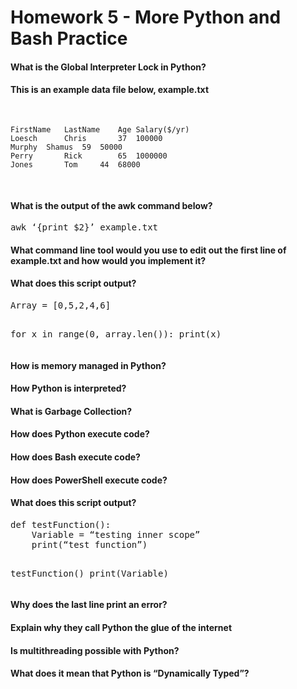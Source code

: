 <h1>Homework 5 - More Python and Bash Practice</h1>



<h4>What is the Global Interpreter Lock in Python?</h4>





<h4>This is an example data file below, example.txt</h4>
<pre>

	FirstName	LastName	Age	Salary($/yr)
	Loesch		Chris		37	100000
	Murphy	Shamus	59	50000
	Perry		Rick		65	1000000
	Jones		Tom		44	68000

</pre>

<h4>What is the output of the awk command below?</h4>
<pre>
awk ‘{print $2}’ example.txt
</pre>


<h4>What command line tool would you use to edit out the first line of example.txt and how would you implement it?</h4>



<h4>What does this script output?</h4>
<pre>
Array = [0,5,2,4,6]

for x in range(0, array.len()):
	print(x)
</pre>



<h4>How is memory managed in Python?</h4>


<h4>How Python is interpreted?</h4>
 
 
<h4>What is Garbage Collection?</h4>
 
 
<h4>How does Python execute code?</h4>
 
 
<h4>How does Bash execute code?</h4>
 
 
<h4>How does PowerShell execute code?</h4>
 

<h4>What does this script output?</h4>
<pre>
def testFunction():
	Variable = “testing inner scope”
	print(“test function”)

testFunction()
print(Variable)
</pre>

<h4>Why does the last line print an error?</h4>




<h4>Explain why they call Python the glue of the internet</h4>





<h4>Is multithreading possible with Python?</h4>




<h4>What does it mean that Python is “Dynamically Typed”?</h4>

